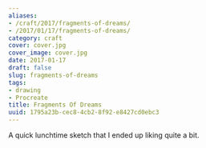 ```yaml
---
aliases:
- /craft/2017/fragments-of-dreams/
- /2017/01/17/fragments-of-dreams/
category: craft
cover: cover.jpg
cover_image: cover.jpg
date: 2017-01-17
draft: false
slug: fragments-of-dreams
tags:
- drawing
- Procreate
title: Fragments Of Dreams
uuid: 1795a23b-cec8-4cb2-8f92-e8427cd0ebc3
---
```


A quick lunchtime sketch that I ended up liking quite a bit.